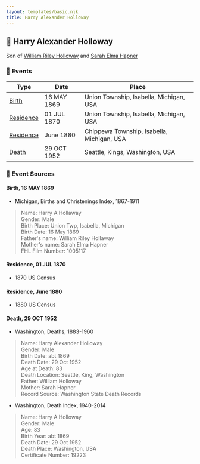 ```yaml
---
layout: templates/basic.njk
title: Harry Alexander Holloway
---
```

## 🔵 Harry Alexander Holloway

Son of [William Riley Holloway](/people/9/90949012) and [Sarah Elma Hapner](/people/2/20173654)

### 📆 Events

Type | Date | Place
------ | ------ | ------
[Birth](#event-16aa3623-793c-43c8-a3a8-b5adbec0a01b) | 16 MAY 1869 | Union Township, Isabella, Michigan, USA
[Residence](#event-86d40248-4eec-4b39-93a8-1368c7d0458b) | 01 JUL 1870 | Union Township, Isabella, Michigan, USA
[Residence](#event-4b8ee594-a993-4bf6-9919-4cc11ab90173) | June 1880 | Chippewa Township, Isabella, Michigan, USA
[Death](#event-1bb4e9f3-a068-4018-a61b-e5a9af0e7f51) | 29 OCT 1952 | Seattle, Kings, Washington, USA

### 📰 Event Sources

#### <a id="event-16aa3623-793c-43c8-a3a8-b5adbec0a01b"></a> Birth, 16 MAY 1869
* Michigan, Births and Christenings Index, 1867-1911
>   
  > Name: Harry A Hollaway  
  > Gender: Male  
  > Birth Place: Union Twp, Isabella, Michigan  
  > Birth Date: 16 May 1869  
  > Father's name: William Riley Hollaway  
  > Mother's name: Sarah Elma Hapner  
  > FHL Film Number: 1005117

#### <a id="event-86d40248-4eec-4b39-93a8-1368c7d0458b"></a> Residence, 01 JUL 1870
* 1870 US Census

#### <a id="event-4b8ee594-a993-4bf6-9919-4cc11ab90173"></a> Residence, June 1880
* 1880 US Census

#### <a id="event-1bb4e9f3-a068-4018-a61b-e5a9af0e7f51"></a> Death, 29 OCT 1952
* Washington, Deaths, 1883-1960
>   
  > Name: Harry Alexander Holloway  
  > Gender: Male  
  > Birth Date: abt 1869  
  > Death Date: 29 Oct 1952  
  > Age at Death: 83  
  > Death Location: Seattle, King, Washington  
  > Father: William Holloway  
  > Mother: Sarah Hapner  
  > Record Source: Washington State Death Records
* Washington, Death Index, 1940-2014
>   
  > Name: Harry A Holloway  
  > Gender: Male  
  > Age: 83  
  > Birth Year: abt 1869  
  > Death Date: 29 Oct 1952  
  > Death Place: Washington, USA  
  > Certificate Number: 19223